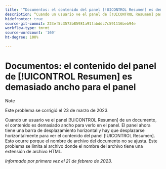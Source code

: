 ```yaml
---
title: '“Documentos: el contenido del panel [!UICONTROL Resumen] es demasiado ancho para el panel”'
description: “Cuando un usuario ve el panel de [!UICONTROL Resumen] para un documento, el contenido es demasiado ancho para verlo en el panel. El panel ahora tiene una barra de desplazamiento horizontal y hay que desplazarse horizontalmente para ver el contenido del panel [!UICONTROL Resumen]. Esto ocurre porque el nombre de archivo del documento no se ajusta. Este problema se limita al archivo donde el nombre del archivo tiene una extensión de archivo HTML”.
hidefromtoc: true
source-git-commit: 223ef5c3573b85981a91fabddc7c591116beb94e
workflow-type: tm+mt
source-wordcount: '160'
ht-degree: 100%

---
```



# Documentos: el contenido del panel de [!UICONTROL Resumen] es demasiado ancho para el panel

>[!NOTE]
>
>Este problema se corrigió el 23 de marzo de 2023.

Cuando un usuario ve el panel [!UICONTROL Resumen] de un documento, el contenido es demasiado ancho para verlo en el panel. El panel ahora tiene una barra de desplazamiento horizontal y hay que desplazarse horizontalmente para ver el contenido del panel [!UICONTROL Resumen]. Esto ocurre porque el nombre de archivo del documento no se ajusta. Este problema se limita al archivo donde el nombre del archivo tiene una extensión de archivo HTML.

_Informado por primera vez el 21 de febrero de 2023._

